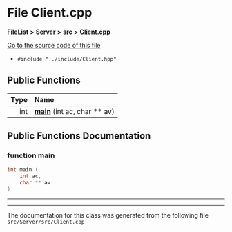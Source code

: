 

# File Client.cpp



[**FileList**](files.md) **>** [**Server**](dir_f6675a7e1cd1d6d7f6e5e9669ead62e8.md) **>** [**src**](dir_35da1b20ef5d00fba1377c2ea4ffeb70.md) **>** [**Client.cpp**](Client_8cpp.md)

[Go to the source code of this file](Client_8cpp_source.md)



* `#include "../include/Client.hpp"`





































## Public Functions

| Type | Name |
| ---: | :--- |
|  int | [**main**](#function-main) (int ac, char \*\* av) <br> |




























## Public Functions Documentation




### function main 

```C++
int main (
    int ac,
    char ** av
) 
```




<hr>

------------------------------
The documentation for this class was generated from the following file `src/Server/src/Client.cpp`

